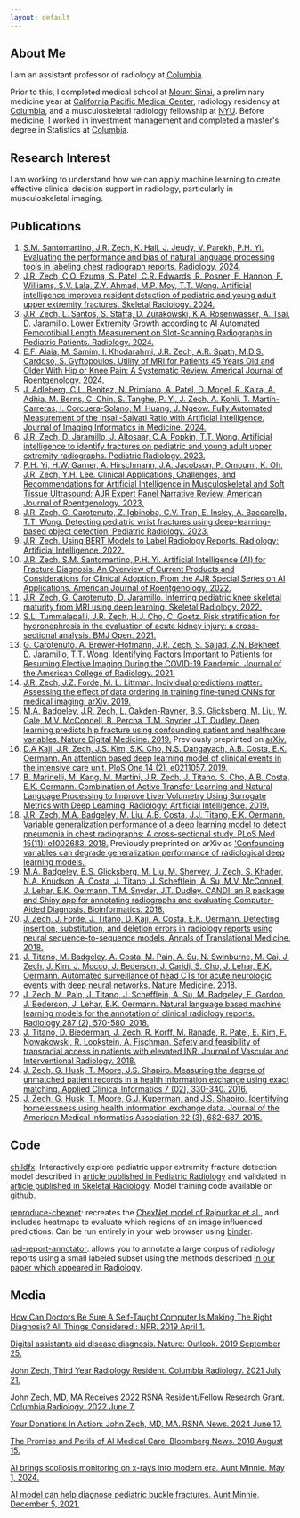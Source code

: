 ```yaml
---
layout: default
---
```


## About Me

I am an assistant professor of radiology at [Columbia](https://www.columbiaradiology.org/).

Prior to this, I completed medical school at [Mount Sinai](https://icahn.mssm.edu), a preliminary medicine year at [California Pacific Medical Center](https://www.suttermd.com/education/residency/cpmc-internal-medicine), radiology residency at [Columbia](https://www.columbiaradiology.org/), and a musculoskeletal radiology fellowship at [NYU](https://med.nyu.edu/departments-institutes/radiology/). Before medicine, I worked in investment management and completed a master's degree in Statistics at [Columbia](http://stat.columbia.edu). 

## Research Interest

I am working to understand how we can apply machine learning to create effective clinical decision support in radiology, particularly in musculoskeletal imaging.

## Publications

1. [S.M. Santomartino, J.R. Zech, K. Hall, J. Jeudy, V. Parekh, P.H. Yi. Evaluating the performance and bias of natural language processing tools in labeling chest radiograph reports. Radiology. 2024.](https://pubmed.ncbi.nlm.nih.gov/39436298/)
2. [J.R. Zech, C.O. Ezuma, S. Patel, C.R. Edwards, R. Posner, E. Hannon, F. Williams, S.V. Lala, Z.Y. Ahmad, M.P. Moy, T.T. Wong. Artificial intelligence improves resident detection of pediatric and young adult upper extremity fractures. Skeletal Radiology. 2024.](https://pubmed.ncbi.nlm.nih.gov/38695875/)
3. [J.R. Zech, L. Santos, S. Staffa, D. Zurakowski, K.A. Rosenwasser, A. Tsai, D. Jaramillo. Lower Extremity Growth according to AI Automated Femorotibial Length Measurement on Slot-Scanning Radiographs in Pediatric Patients. Radiology. 2024.](https://pubmed.ncbi.nlm.nih.gov/38687217/)
4. [E.F. Alaia, M. Samim, I. Khodarahmi, J.R. Zech, A.R. Spath, M.D.S. Cardoso, S. Gyftopoulos. Utility of MRI for Patients 45 Years Old and Older With Hip or Knee Pain: A Systematic Review. Americal Journal of Roentgenology. 2024.](https://pubmed.ncbi.nlm.nih.gov/38568033/)
5. [J. Adleberg, C.L. Benitez, N. Primiano, A. Patel, D. Mogel, R. Kalra, A. Adhia, M. Berns, C. Chin, S. Tanghe, P. Yi, J. Zech, A. Kohli, T. Martin-Carreras, I. Corcuera-Solano, M. Huang, J. Ngeow. Fully Automated Measurement of the Insall-Salvati Ratio with Artificial Intelligence. Journal of Imaging Informatics in Medicine. 2024.](https://pubmed.ncbi.nlm.nih.gov/38343226/)
6. [J.R. Zech, D. Jaramillo, J. Altosaar, C.A. Popkin, T.T. Wong. Artificial intelligence to identify fractures on pediatric and young adult upper extremity radiographs. Pediatric Radiology. 2023.](https://pubmed.ncbi.nlm.nih.gov/37740031/)
7. [P.H. Yi, H.W. Garner, A. Hirschmann, J.A. Jacobson, P. Omoumi, K. Oh, J.R. Zech, Y.H. Lee. Clinical Applications, Challenges, and Recommendations for Artificial Intelligence in Musculoskeletal and Soft Tissue Ultrasound: AJR Expert Panel Narrative Review. American Journal of Roentgenology. 2023.](https://pubmed.ncbi.nlm.nih.gov/37436032/)
8. [J.R. Zech, G. Carotenuto, Z. Igbinoba, C.V. Tran, E. Insley, A. Baccarella, T.T. Wong. Detecting pediatric wrist fractures using deep-learning-based object detection. Pediatric Radiology. 2023.](https://pubmed.ncbi.nlm.nih.gov/36650360/)
9. [J.R. Zech. Using BERT Models to Label Radiology Reports. Radiology: Artificial Intelligence. 2022.](https://pubmed.ncbi.nlm.nih.gov/35923380/)
10. [J.R. Zech, S.M. Santomartino, P.H. Yi. Artificial Intelligence (AI) for Fracture Diagnosis: An Overview of Current Products and Considerations for Clinical Adoption, From the AJR Special Series on AI Applications. American Journal of Roentgenology. 2022.](https://pubmed.ncbi.nlm.nih.gov/35731103/)
11. [J.R. Zech, G. Carotenuto, D. Jaramillo. Inferring pediatric knee skeletal maturity from MRI using deep learning. Skeletal Radiology. 2022.](https://pubmed.ncbi.nlm.nih.gov/35184211/)
12. [S.L. Tummalapalli, J.R. Zech, H.J. Cho, C. Goetz. Risk stratification for hydronephrosis in the evaluation of acute kidney injury: a cross-sectional analysis. BMJ Open. 2021.](https://pubmed.ncbi.nlm.nih.gov/34389565/)
13. [G. Carotenuto, A. Brewer-Hofmann, J.R. Zech, S. Sajjad, Z.N. Bekheet, D. Jaramillo, T.T. Wong. Identifying Factors Important to Patients for Resuming Elective Imaging During the COVID-19 Pandemic. Journal of the American College of Radiology. 2021.](https://pubmed.ncbi.nlm.nih.gov/33197410/)
14. [J.R. Zech, J.Z. Forde, M. L. Littman. Individual predictions matter: Assessing the effect of data ordering in training fine-tuned CNNs for medical imaging. arXiv. 2019.](https://arxiv.org/abs/1912.03606)
15. [M.A. Badgeley, J.R. Zech, L. Oakden-Rayner, B.S. Glicksberg, M. Liu, W. Gale, M.V. McConnell, B. Percha, T.M. Snyder, J.T. Dudley. Deep learning predicts hip fracture using confounding patient and healthcare variables. Nature Digital Medicine. 2019.](https://www.nature.com/articles/s41746-019-0105-1) Previously preprinted on [arXiv.](https://arxiv.org/abs/1811.03695)
16. [D.A Kaji, J.R. Zech, J.S. Kim, S.K. Cho, N.S. Dangayach, A.B. Costa, E.K. Oermann. An attention based deep learning model of clinical events in the intensive care unit. PloS One 14 (2), e0211057. 2019.](https://journals.plos.org/plosone/article?id=10.1371/journal.pone.0211057)
17. [B. Marinelli, M. Kang, M. Martini, J.R. Zech, J. Titano, S. Cho, A.B. Costa, E.K. Oermann. Combination of Active Transfer Learning and Natural Language Processing to Improve Liver Volumetry Using Surrogate Metrics with Deep Learning. Radiology: Artificial Intelligence. 2019.](https://pubs.rsna.org/doi/abs/10.1148/ryai.2019180019)
18. [J.R. Zech, M.A. Badgeley, M. Liu, A.B. Costa, J.J. Titano, E.K. Oermann. Variable generalization performance of a deep learning model to detect pneumonia in chest radiographs: A cross-sectional study. PLoS Med 15(11): e1002683. 2018.](https://journals.plos.org/plosmedicine/article?id=10.1371/journal.pmed.1002683) Previously preprinted on arXiv as ['Confounding variables can degrade generalization performance of radiological deep learning models.'](https://arxiv.org/abs/1807.00431)
19. [M.A. Badgeley, B.S. Glicksberg, M. Liu, M. Shervey, J. Zech, S. Khader, N.A. Knudson, A. Costa, J. Titano, J. Schefflein, A. Su, M.V. McConnell, J. Lehar, E.K. Oermann, T.M. Snyder, J.T. Dudley. CANDI: an R package and Shiny app for annotating radiographs and evaluating Computer-Aided Diagnosis. Bioinformatics. 2018.](https://academic.oup.com/bioinformatics/advance-article/doi/10.1093/bioinformatics/bty855/5126235)
20. [J. Zech, J. Forde, J. Titano, D. Kaji, A. Costa, E.K. Oermann. Detecting insertion, substitution, and deletion errors in radiology reports using neural sequence-to-sequence models. Annals of Translational Medicine. 2018.](http://atm.amegroups.com/article/view/21131)
21. [J. Titano, M. Badgeley, A. Costa, M. Pain, A. Su, N. Swinburne, M. Cai, J. Zech, J. Kim, J. Mocco, J. Bederson, J. Caridi, S. Cho, J. Lehar, E.K. Oermann. Automated surveillance of head CTs for acute neurologic events with deep neural networks. Nature Medicine. 2018.](https://www.nature.com/articles/s41591-018-0147-y)
22. [J. Zech, M. Pain, J. Titano, J. Schefflein, A. Su, M. Badgeley, E. Gordon, J. Bederson, J. Lehar, E.K. Oermann. Natural language based machine learning models for the annotation of clinical radiology reports. Radiology 287 (2), 570-580. 2018.](https://pubs.rsna.org/doi/10.1148/radiol.2018171093)
23. [J. Titano, D. Biederman, J. Zech, R. Korff, M. Ranade, R. Patel, E. Kim, F. Nowakowski, R. Lookstein, A. Fischman. Safety and feasibility of transradial access in patients with elevated INR. Journal of Vascular and Interventional Radiology. 2018.](https://www.jvir.org/article/S1051-0443(17)31030-8/fulltext)
24. [J. Zech, G. Husk, T. Moore, J.S. Shapiro. Measuring the degree of unmatched patient records in a health information exchange using exact matching. Applied Clinical Informatics 7 (02), 330-340. 2016.](https://www.ncbi.nlm.nih.gov/pmc/articles/PMC4941843/)
25. [J. Zech, G. Husk, T. Moore, G.J. Kuperman, and J.S. Shapiro. Identifying homelessness using health information exchange data. 
Journal of the American Medical Informatics Association 22 (3), 682-687. 2015.](https://academic.oup.com/jamia/article/22/3/682/772673)

## Code
[childfx](https://www.childfx.com): Interactively explore pediatric upper extremity fracture detection model described in [article published in Pediatric Radiology](https://pubmed.ncbi.nlm.nih.gov/37740031/) and validated in [article published in Skeletal Radiology](https://pubmed.ncbi.nlm.nih.gov/38695875/). Model training code available on [github](https://github.com/jrzech/pediatric-fracture).

[reproduce-chexnet](https://github.com/jrzech/reproduce-chexnet): recreates the [ChexNet model of Rajpurkar et al.](https://arxiv.org/abs/1711.05225), and includes heatmaps to evaluate which regions of an image influenced predictions. Can be run entirely in your web browser using [binder](https://mybinder.org/).

[rad-report-annotator](https://github.com/aisinai/rad-report-annotator): allows you to annotate a large corpus of radiology reports using a small labeled subset using the methods described [in our paper which appeared in Radiology](https://pubs.rsna.org/doi/10.1148/radiol.2018171093).

## Media

[How Can Doctors Be Sure A Self-Taught Computer Is Making The Right Diagnosis? All Things Considered : NPR. 2019 April 1.](https://www.npr.org/sections/health-shots/2019/04/01/708085617/how-can-doctors-be-sure-a-self-taught-computer-is-making-the-right-diagnosis) 

[Digital assistants aid disease diagnosis. Nature: Outlook. 2019 September 25.](https://www.nature.com/articles/d41586-019-02870-4)

[John Zech, Third Year Radiology Resident. Columbia Radiology. 2021 July 21.](https://www.columbiaradiology.org/news/john-zech-md-third-year-radiology-resident)

[John Zech, MD, MA Receives 2022 RSNA Resident/Fellow Research Grant. Columbia Radiology. 2022 June 7.](https://www.columbiaradiology.org/news/john-zech-md-ma-receives-2022-rsna-resident-fellow-research-grant)

[Your Donations In Action: John Zech, MD, MA. RSNA News. 2024 June 17.](https://www.rsna.org/news/2024/june/ydia-zech)

[The Promise and Perils of AI Medical Care. Bloomberg News. 2018 August 15.](https://www.bloomberg.com/news/articles/2018-08-15/the-promise-and-perils-of-ai-medical-care) 

[AI brings scoliosis monitoring on x-rays into modern era. Aunt Minnie. May 1, 2024.](https://www.auntminnie.com/clinical-news/digital-x-ray/article/15669823/ai-brings-scoliosis-monitoring-on-xrays-into-modern-era)

[AI model can help diagnose pediatric buckle fractures. Aunt Minnie. December 5, 2021.](https://www.auntminnie.com/imaging-informatics/artificial-intelligence/article/15629990/ai-model-can-help-diagnose-pediatric-buckle-fractures)

